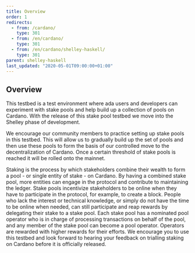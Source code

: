```yaml
---
title: Overview
order: 1
redirects:
  - from: /cardano/
    type: 301
  - from: /en/cardano/
    type: 301
  - from: /en/cardano/shelley-haskell/
    type: 301
parent: shelley-haskell
last_updated: "2020-05-01T09:00:00+01:00"
---
```

## Overview

This testbed is a test environment where ada users and developers can experiment with stake pools and help build up a collection of pools on Cardano. With the release of this stake pool testbed we move into the Shelley phase of development. 

We encourage our community members to practice setting up stake pools in this testbed. This will allow us to gradually build up the set of pools and then use these pools to form the basis of our controlled move to the decentralization of Cardano. Once a certain threshold of stake pools is reached it will be rolled onto the mainnet. 

Staking is the process by which stakeholders combine their wealth to form a pool - or single entity of stake - on Cardano. By having a combined stake pool, more entities can engage in the protocol and contribute to maintaining the ledger. 
Stake pools incentivize stakeholders to be online when they have to participate in the protocol, for example, to create a block. People who lack the interest or technical knowledge, or simply do not have the time to be online when needed, can still participate and reap rewards by delegating their stake to a stake pool. Each stake pool has a nominated pool operator who is in charge of processing transactions on behalf of the pool, and any member of the stake pool can become a pool operator. Operators are rewarded with higher rewards for their efforts.
We encourage you to use this testbed and look forward to hearing your feedback on trialling staking on Cardano before it is officially released.
